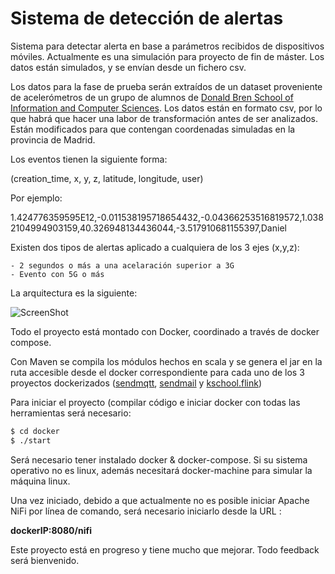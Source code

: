 # Sistema de detección de alertas

Sistema para detectar alerta en base a parámetros recibidos de dispositivos móviles. Actualmente es una simulación para proyecto de fin de máster. Los datos están simulados, y se envían desde un fichero csv.

Los datos para la fase de prueba serán extraídos de un dataset proveniente de acelerómetros de un grupo de alumnos de [Donald Bren School of Information and Computer Sciences]. Los datos están en formato csv, por lo que habrá que hacer una labor de transformación antes de ser analizados. Están modificados para que contengan coordenadas simuladas en la provincia de Madrid.

Los eventos tienen la siguiente forma:

(creation_time, x, y, z, latitude, longitude, user)

Por ejemplo:

1.424776359595E12,-0.011538195718654432,-0.04366253516819572,1.0382104994903159,40.326948134436044,-3.517910681155397,Daniel

Existen dos tipos de alertas aplicado a cualquiera de los 3 ejes (x,y,z):

    - 2 segundos o más a una acelaración superior a 3G
    - Evento con 5G o más

La arquitectura es la siguiente:

![ScreenShot](https://github.com/DVentas/PFM-Kschool-Flink-Docker/master/architecture.png)

Todo el proyecto está montado con Docker, coordinado a través de docker compose.

Con Maven se compila los módulos hechos en scala y se genera el jar en la ruta accesible desde el docker correspondiente para cada uno de los 3 proyectos dockerizados ([sendmqtt], [sendmail] y [kschool.flink])

Para iniciar el proyecto (compilar código e iniciar docker con todas las herramientas será necesario:

```sh
$ cd docker
$ ./start
```

Será necesario tener instalado docker & docker-compose. Si su sistema operativo no es linux, además necesitará docker-machine para simular la máquina linux.

Una vez iniciado, debido a que actualmente no es posible iniciar Apache NiFi por línea de comando, será necesario iniciarlo desde la URL :

**dockerIP:8080/nifi**


Este proyecto está en progreso y tiene mucho que mejorar. Todo feedback será bienvenido.


   [Donald Bren School of Information and Computer Sciences]: <http://www.ics.uci.edu/>
   [sendmqtt]: <https://github.com/DVentas/PFM-Kschool-Flink-Docker/tree/master/kschool.pfm.send.mqtt>
   [sendmail]: <https://github.com/DVentas/PFM-Kschool-Flink-Docker/tree/master/kschool.pfm.sendMAil>
   [kschool.flink]: <https://github.com/DVentas/PFM-Kschool-Flink-Docker/tree/master/kschool.pfm.flink>


